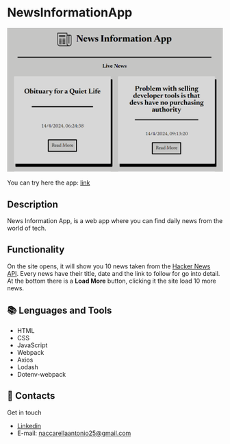 # NewsInformationApp

![NewsInformationApp](src/img/screen-app.png "Screen of the app.")

You can try here the app: [link](https://newsinformationapp.netlify.app)

## Description

News Information App, is a
web app where you can find daily news from the world of tech.

## Functionality

On the site opens, it will show you 10 news taken from the [Hacker News API](https://github.com/HackerNews/API).
Every news have their title, date and the link to follow for go into detail.
At the bottom there is a **Load More** button, clicking it the site load 10 more news.

## :books: Lenguages and Tools

- HTML
- CSS
- JavaScript
- Webpack
- Axios
- Lodash
- Dotenv-webpack

## :e-mail: Contacts

Get in touch

- [Linkedin](https://www.linkedin.com/in/antonio-naccarella-31976725a/)
- E-mail: naccarellaantonio25@gmail.com

